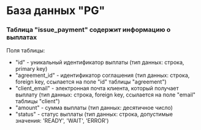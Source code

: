 # База данных "PG"

### Таблица "issue_payment" содержит информацию о выплатах

Поля таблицы:
- "id" - уникальный идентификатор выплаты (тип данных: строка, primary key)
- "agreement_id" - идентификатор соглашения (тип данных: строка, foreign key, ссылается на поле "id" таблицы "agreement")
- "client_email" - электронная почта клиента, который получает выплату (тип данных: строка, foreign key, ссылается на поле "email" таблицы "client")
- "amount" - сумма выплаты (тип данных: десятичное число)
- "status" - статус выплаты (тип данных: строка, допустимые значения: 'READY', 'WAIT', 'ERROR')

